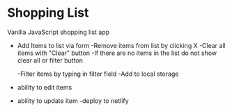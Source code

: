 # Shopping List

Vanilla JavaScript shopping list app

- Add Items to list via form
  -Remove items from list by clicking X
  -Clear all items with "Clear" button
  -If there are no items in the list do not show clear all or filter button

  -Filter items by typing in filter field
  -Add to local storage

- ability to edit items
- ability to update item
  -deploy to netlify
